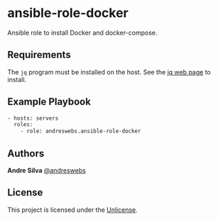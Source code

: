 # ansible-role-docker

Ansible role to install Docker and docker-compose.


## Requirements

The `jq` program must be installed on the host. See the [jq web page](https://stedolan.github.io/jq/) to install.


## Example Playbook

```sh
- hosts: servers
  roles:
    - role: andreswebs.ansible-role-docker
```


## Authors

**Andre Silva** [@andreswebs](https://github.com/andreswebs)


## License

This project is licensed under the [Unlicense](UNLICENSE.md).
